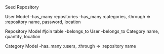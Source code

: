 Seed Repository

User Model
-has_many repositories
-has_many :categories, :through => :repository
name, password, location  

Repository Model #join table
-belongs_to User
-belongs_to Category
name, quantity, location


Category Model
-has_many :users, :through => :repository
name